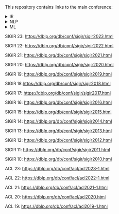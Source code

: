 This repository contains links to the main conference:

<details>
<summary>IR</summary>
<ul>
<li>SIGIR 23</li>
<li>SIGIR 22</li>
</ul>
</details>

<details>
<summary>NLP</summary>
<ul>
<li>ACL 23</li>
<li>ACL 22</li>
</ul>
</details>

<details>
<summary>ML</summary>
<ul>
<li>NeurIPS 23</li>
<li>ICML 22</li>
</ul>
</details>



SIGIR 23: https://dblp.org/db/conf/sigir/sigir2023.html

SIGIR 22: https://dblp.org/db/conf/sigir/sigir2022.html

SIGIR 21: https://dblp.org/db/conf/sigir/sigir2021.html

SIGIR 20: https://dblp.org/db/conf/sigir/sigir2020.html

SIGIR 19: https://dblp.org/db/conf/sigir/sigir2019.html

SIGIR 18:https://dblp.org/db/conf/sigir/sigir2018.html

SIGIR 17: https://dblp.org/db/conf/sigir/sigir2017.html

SIGIR 16: https://dblp.org/db/conf/sigir/sigir2016.html

SIGIR 15: https://dblp.org/db/conf/sigir/sigir2015.html

SIGIR 14: https://dblp.org/db/conf/sigir/sigir2014.html

SIGIR 13: https://dblp.org/db/conf/sigir/sigir2013.html

SIGIR 12: https://dblp.org/db/conf/sigir/sigir2012.html

SIGIR 11: https://dblp.org/db/conf/sigir/sigir2011.html

SIGIR 10: https://dblp.org/db/conf/sigir/sigir2010.html

ACL 23: https://dblp.org/db/conf/acl/acl2023-1.html

ACL 22: https://dblp.org/db/conf/acl/acl2022-1.html

ACL 21: https://dblp.org/db/conf/acl/acl2021-1.html

ACL 20: https://dblp.org/db/conf/acl/acl2020.html

ACL 19: https://dblp.org/db/conf/acl/acl2019-1.html


